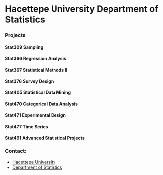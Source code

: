 # Hacettepe University Department of Statistics

### Projects

#### Stat309 Sampling
#### Stat366 Regression Analysis  
#### Stat367 Statistical Methods II  
#### Stat376 Survey Design  
#### Stat405 Statistical Data Mining  
#### Stat470 Categorical Data Analysis  
#### Stat471 Experimental Design  
#### Stat477 Time Series  
#### Stat491 Advanced Statistical Projects  

### Contact:
- [Hacettepe University]
- [Department of Statistics]

[Hacettepe University]:<https://hacettepe.edu.tr/english>
[Department of Statistics]:<http://www.stat.hacettepe.edu.tr/en>
